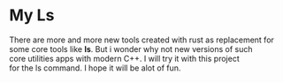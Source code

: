 
# My Ls
There are more and more new tools created with rust as replacement for  
some core tools like **ls**. But i wonder why not new versions of such  
core utilities apps with modern C++. I will try it with this project  
for the ls command. I hope it will be alot of fun.

